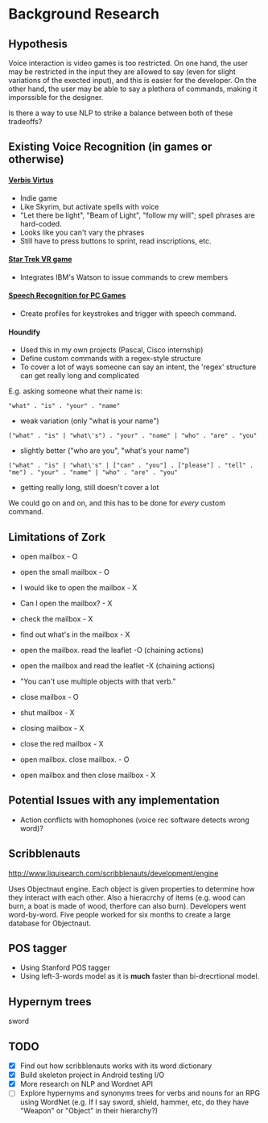 Background Research
===============

Hypothesis
------------

Voice interaction is video games is too restricted. On one hand, the user may be restricted in the input they are allowed to say (even for slight variations of the exected input), and this is easier for the developer. On the other hand, the user may be able to say a plethora of commands, making it imporssible for the designer.

Is there a way to use NLP to strike a balance between both of these tradeoffs?

Existing Voice Recognition (in games or otherwise)
---------------------

#### [Verbis Virtus](https://en.wikipedia.org/wiki/In_Verbis_Virtus)
- Indie game
- Like Skyrim, but activate spells with voice
- "Let there be light", "Beam of Light", "follow my will"; spell phrases are hard-coded.
- Looks like you can't vary the phrases
- Still have to press buttons to sprint, read inscriptions, etc.

#### [Star Trek VR game](https://www.engadget.com/2017/05/11/ibm-watson-voice-commands-to-star-trek-bridge-crew/)
- Integrates IBM's Watson to issue commands to crew members

#### [Speech Recognition for PC Games](http://www.tazti.com/speech-recognition-software-for-pc-games.html)
- Create profiles for keystrokes and trigger with speech command.

#### Houndify

- Used this in my own projects (Pascal, Cisco internship)
- Define custom commands with a regex-style structure
- To cover a lot of ways someone can say an intent, the 'regex' structure can get really long and complicated

E.g. asking someone what their name is:

```"what" . "is" . "your" . "name"```
- weak variation (only "what is your name")

```("what" . "is" | "what\'s") . "your" . "name" | "who" . "are" . "you"```
- slightly better ("who are you", "what's your name")

```("what" . "is" | "what\'s" | ["can" . "you"] . ["please"] . "tell" . "me") . "your" . "name" | "who" . "are" . "you"```
- getting really long, still doesn't cover a lot

We could go on and on, and this has to be done for *every* custom command.

Limitations of Zork
-----------------

- open mailbox - O
- open the small mailbox - O
- I would like to open the mailbox - X
- Can I open the mailbox? - X
- check the mailbox - X
- find out what's in the mailbox - X


- open the mailbox. read the leaflet -O (chaining actions)
- open the mailbox and read the leaflet -X (chaining actions)
- "You can't use multiple objects with that verb."


- close mailbox - O
- shut mailbox - X
- closing mailbox - X
- close the red mailbox - X


- open mailbox. close mailbox. - O
- open mailbox and then close mailbox - X

Potential Issues with any implementation
------------------------

- Action conflicts with homophones (voice rec software detects wrong word)?

Scribblenauts
------------------------

http://www.liquisearch.com/scribblenauts/development/engine

Uses Objectnaut engine. Each object is given properties to determine how they interact with each other. Also a hieracrchy of items (e.g. wood can burn, a boat is made of wood, therfore can also burn). Developers went word-by-word. Five people worked for six months to create a large database for Objectnaut.


POS tagger
-------------------

- Using Stanford POS tagger
- Using left-3-words model as it is __much__ faster than bi-drecrtional model.


Hypernym trees
---------------------------

sword



TODO
--------------------------
- [X] Find out how scribblenauts works with its word dictionary
- [X] Build skeleton project in Android testing I/O
- [X] More research on NLP and Wordnet API
- [ ] Explore hypernyms and synonyms trees for verbs and nouns for an RPG using WordNet (e.g. If I say sword, shield, hammer, etc, do they have "Weapon" or "Object" in their hierarchy?)